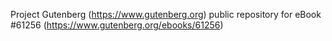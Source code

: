 Project Gutenberg (https://www.gutenberg.org) public repository for eBook #61256 (https://www.gutenberg.org/ebooks/61256)
